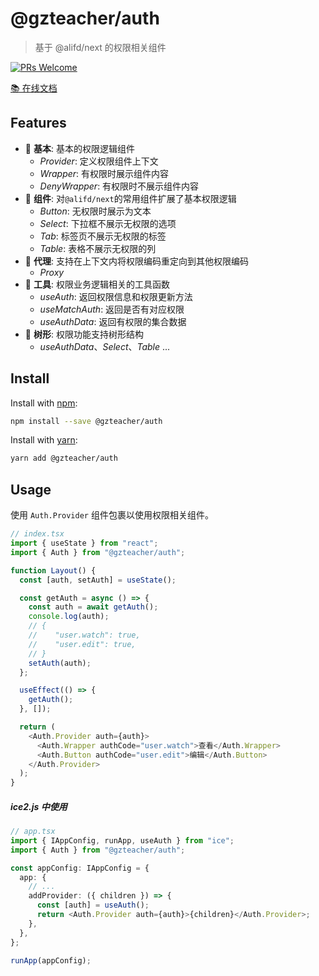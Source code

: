 # @gzteacher/auth

> 基于 @alifd/next 的权限相关组件

<p>
  <a href="https://github.com/yyz945947732/gzteacher-auth/pulls">
    <img
      src="https://img.shields.io/badge/PRs-welcome-brightgreen.svg"
      alt="PRs Welcome"
    />
  </a>
</p>

[📚 在线文档](https://64cca10e002c2d1cef000809-salbxnweky.chromatic.com/)

## Features

- 🐒 **基本**: 基本的权限逻辑组件
  - _Provider_: 定义权限组件上下文
  - _Wrapper_: 有权限时展示组件内容
  - _DenyWrapper_: 有权限时不展示组件内容
- 🐯 **组件**: 对`@alifd/next`的常用组件扩展了基本权限逻辑
  - _Button_: 无权限时展示为文本
  - _Select_: 下拉框不展示无权限的选项
  - _Tab_: 标签页不展示无权限的标签
  - _Table_: 表格不展示无权限的列
- 🦁 **代理**: 支持在上下文内将权限编码重定向到其他权限编码
  - _Proxy_
- 🐌 **工具**: 权限业务逻辑相关的工具函数
  - _useAuth_: 返回权限信息和权限更新方法
  - _useMatchAuth_: 返回是否有对应权限
  - _useAuthData_: 返回有权限的集合数据
- 🌲 **树形**: 权限功能支持树形结构
  - _useAuthData_、_Select_、_Table_ ...

## Install

Install with [npm](https://www.npmjs.com/):

```sh
npm install --save @gzteacher/auth
```

Install with [yarn](https://yarnpkg.com/):

```sh
yarn add @gzteacher/auth
```

## Usage

使用 `Auth.Provider` 组件包裹以使用权限相关组件。

```typescript
// index.tsx
import { useState } from "react";
import { Auth } from "@gzteacher/auth";

function Layout() {
  const [auth, setAuth] = useState();

  const getAuth = async () => {
    const auth = await getAuth();
    console.log(auth);
    // {
    //    "user.watch": true,
    //    "user.edit": true,
    // }
    setAuth(auth);
  };

  useEffect(() => {
    getAuth();
  }, []);

  return (
    <Auth.Provider auth={auth}>
      <Auth.Wrapper authCode="user.watch">查看</Auth.Wrapper>
      <Auth.Button authCode="user.edit">编辑</Auth.Button>
    </Auth.Provider>
  );
}
```

##### ice2.js 中使用

```typescript
// app.tsx
import { IAppConfig, runApp, useAuth } from "ice";
import { Auth } from "@gzteacher/auth";

const appConfig: IAppConfig = {
  app: {
    // ...
    addProvider: ({ children }) => {
      const [auth] = useAuth();
      return <Auth.Provider auth={auth}>{children}</Auth.Provider>;
    },
  },
};

runApp(appConfig);
```
